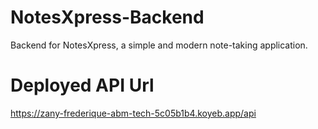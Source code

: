 # NotesXpress-Backend

Backend for NotesXpress, a simple and modern note-taking application.

# Deployed API Url

https://zany-frederique-abm-tech-5c05b1b4.koyeb.app/api
